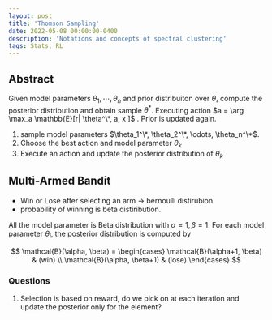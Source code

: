 ```yaml
---
layout: post
title: 'Thomson Sampling'
date: 2022-05-08 00:00:00-0400
description: 'Notations and concepts of spectral clustering'
tags: Stats, RL
---
```


## Abstract

Given model parameters $\theta_1, \cdots, \theta_n$ and prior distribuiton over $\theta$, compute the posterior distribution and obtain sample $\theta^*$.  Executing action 
$a = \arg \max_a \mathbb{E}[r| \theta^\*, a, x ]$
. Prior is updated again. 

1. sample model parameters 
$\theta_1^\*, \theta_2^\*, \cdots, \theta_n^\*$. 
2. Choose the best action and model parameter $\theta_k$
3. Execute an action and update the posterior distribution of $\theta_k$ 

## Multi-Armed Bandit

* Win or Lose after selecting an arm -> bernoulli distirubion 
* probability of winning is beta distiribution. 

All the model parameter is Beta distribution with $\alpha=1, \beta=1$.
For each model parameter $\theta_i$, the posterior distribution is computed by 

$$
\mathcal{B}(\alpha, \beta) = \begin{cases}
\mathcal{B}(\alpha+1, \beta)  & (win) \\
\mathcal{B}(\alpha, \beta+1)  & (lose)
\end{cases}
$$





### Questions 

1. Selection is based on reward, do we pick on at each iteration and update the posterior only for the element?




